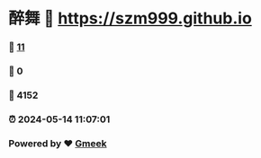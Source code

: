 # 醉舞 :link: https://szm999.github.io 
### :page_facing_up: [11](https://szm999.github.io/tag.html) 
### :speech_balloon: 0 
### :hibiscus: 4152 
### :alarm_clock: 2024-05-14 11:07:01 
### Powered by :heart: [Gmeek](https://github.com/Meekdai/Gmeek)

